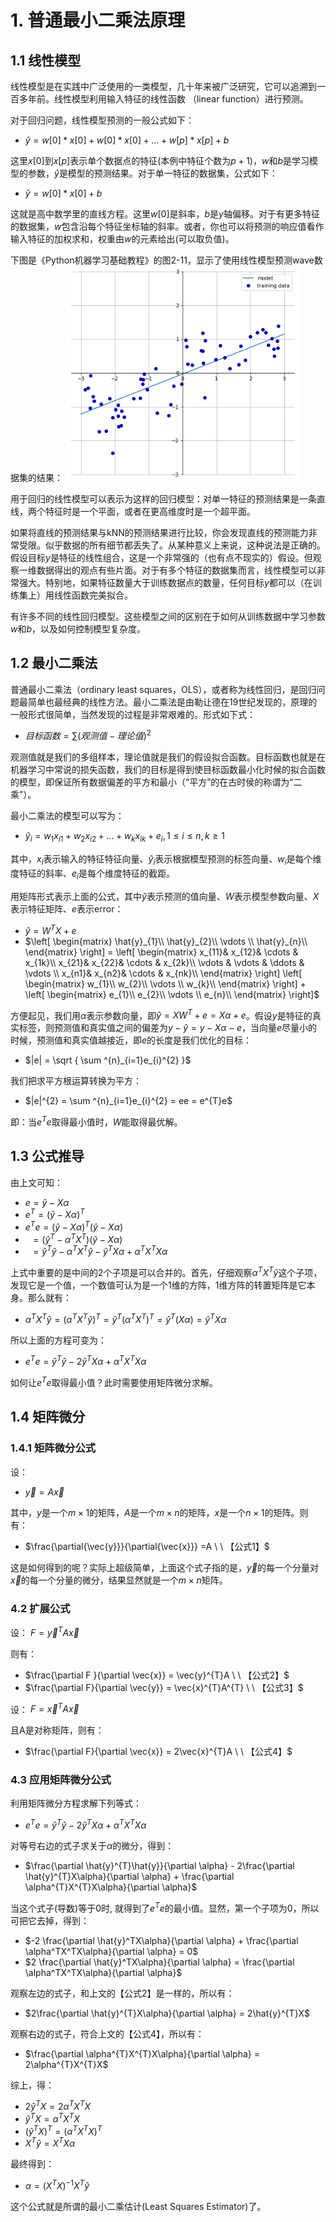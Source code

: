 # 1. 普通最小二乘法原理

## 1.1  线性模型
线性模型是在实践中广泛使用的一类模型，几十年来被广泛研究，它可以追溯到一百多年前。线性模型利用输入特征的线性函数 （linear function）进行预测。

对于回归问题，线性模型预测的一般公式如下：
- $\hat{y} = w[0]*x[0]+w[0]*x[0]+...+w[p]*x[p]+b$

这里$x[0]$到$x[p]$表示单个数据点的特征(本例中特征个数为$p+1$)，$w$和$b$是学习模型的参数，$\hat{y}$是模型的预测结果。对于单一特征的数据集，公式如下：
- $\hat{y} = w[0]*x[0]+b$

这就是高中数学里的直线方程。这里$w[0]$是斜率，$b$是$y$轴偏移。对于有更多特征的数据集，$w$包含沿每个特征坐标轴的斜率。或者，你也可以将预测的响应值看作输入特征的加权求和，权重由$w$的元素给出(可以取负值)。

下图是《Python机器学习基础教程》的图2-11，显示了使用线性模型预测wave数据集的结果：
<img src="./image/01.png" style="zoom:80%">

用于回归的线性模型可以表示为这样的回归模型：对单一特征的预测结果是一条直线，两个特征时是一个平面，或者在更高维度时是一个超平面。

如果将直线的预测结果与kNN的预测结果进行比较，你会发现直线的预测能力非常受限。似乎数据的所有细节都丢失了。从某种意义上来说，这种说法是正确的。假设目标$y$是特征的线性组合，这是一个非常强的（也有点不现实的）假设。但观察一维数据得出的观点有些片面。对于有多个特征的数据集而言，线性模型可以非常强大。特别地，如果特征数量大于训练数据点的数量，任何目标$y$都可以（在训练集上）用线性函数完美拟合。

有许多不同的线性回归模型。这些模型之间的区别在于如何从训练数据中学习参数$w$和$b$，以及如何控制模型复杂度。



## 1.2 最小二乘法
普通最小二乘法（ordinary least squares，OLS），或者称为线性回归，是回归问题最简单也最经典的线性方法。最小二乘法是由勒让德在19世纪发现的，原理的一般形式很简单，当然发现的过程是非常艰难的。形式如下式：
- $目标函数 = \sum(观测值-理论值)^2$

观测值就是我们的多组样本，理论值就是我们的假设拟合函数。目标函数也就是在机器学习中常说的损失函数，我们的目标是得到使目标函数最小化时候的拟合函数的模型，即保证所有数据偏差的平方和最小（“平方”的在古时侯的称谓为“二乘”）。

最小二乘法的模型可以写为：
- $\hat{y}_{i} = w_{1}x_{i1} + w_{2}x_{i2} + ... + w_{k}x_{ik} + e_{i} ,   1\le i\le n,   k\ge 1$

其中，$x_i$表示输入的特征特征向量、$\hat{y}_i$表示根据模型预测的标签向量、$w_i$是每个维度特征的斜率、$e_i$是每个维度特征的截距。

用矩阵形式表示上面的公式，其中$\hat{y}$表示预测的值向量、$W$表示模型参数向量、$X$表示特征矩阵、$e$表示error：
- $\hat{y} = W^TX + e$
- $\left[ \begin{matrix} \hat{y}_{1}\\   \hat{y}_{2}\\   \vdots \\   \hat{y}_{n}\\ \end{matrix} \right] =  \left[ \begin{matrix} x_{11}&  x_{12}&  \cdots &  x_{1k}\\      x_{21}&  x_{22}&  \cdots &  x_{2k}\\      \vdots &  \vdots &  \ddots &  \vdots \\     x_{n1}&  x_{n2}&  \cdots &  x_{nk}\\ \end{matrix} \right] \left[ \begin{matrix} w_{1}\\   w_{2}\\   \vdots \\   w_{k}\\ \end{matrix} \right] +  \left[ \begin{matrix} e_{1}\\   e_{2}\\   \vdots \\   e_{n}\\ \end{matrix} \right]$

方便起见，我们用$\alpha$表示参数向量，即$\hat{y} = XW^T + e = X\alpha+e$。假设$y$是特征的真实标签，则预测值和真实值之间的偏差为$y-\hat{y} = y - X\alpha -e$，当向量$e$尽量小的时候，预测值和真实值越接近，即$e$的长度是我们优化的目标：
- $|e| = \sqrt { \sum ^{n}_{i=1}e_{i}^{2} }$

我们把求平方根运算转换为平方：
- $|e|^{2} = \sum ^{n}_{i=1}e_{i}^{2} = ee = e^{T}e$

即：当$e^{T}e$取得最小值时，$W$能取得最优解。



## 1.3 公式推导
由上文可知：
- $e = \hat{y} - X\alpha$
- $e^{T} = (\hat{y} - X\alpha)^{T}$
- $e^{T}e  = (\hat{y} - X\alpha)^{T}(\hat{y} - X\alpha)$
- $\   \     = (\hat{y}^{T} - \alpha^{T}X^{T})(\hat{y} - X\alpha)$
- $\   \     = \hat{y}^{T}\hat{y} - \alpha^{T}X^{T}\hat{y} - \hat{y}^{T}X\alpha + \alpha^{T}X^{T}X\alpha$

上式中重要的是中间的2个子项是可以合并的。首先，仔细观察$\alpha^{T}X^{T}\hat{y}$这个子项，发现它是一个值，一个数值可认为是一个1维的方阵，1维方阵的转置矩阵是它本身。那么就有：
- $\alpha^{T}X^{T}\hat{y}  = (\alpha^{T}X^{T}\hat{y})^{T} = \hat{y}^{T}(\alpha^{T}X^{T})^{T} = \hat{y}^{T}(X\alpha) = \hat{y}^{T}X\alpha$

所以上面的方程可变为：
- $e^{T}e = \hat{y}^{T}\hat{y} - 2\hat{y}^{T}X\alpha + \alpha^{T}X^{T}X\alpha$

如何让$e^{T}e$取得最小值？此时需要使用矩阵微分求解。



## 1.4 矩阵微分
### 1.4.1 矩阵微分公式
设：
- $\vec{y} = A \vec{x}$ 

其中，$y$是一个$m×1$的矩阵，$A$是一个$m×n$的矩阵，$x$是一个$n×1$的矩阵。则有：
- $\frac{\partial{\vec{y}}}{\partial{\vec{x}}} =A  \    \ 【公式1】$

这是如何得到的呢？实际上超级简单，上面这个式子指的是，$\vec{y}$的每一个分量对$\vec{x}$的每一个分量的微分，结果显然就是一个$m×n$矩阵。

### 4.2 扩展公式
设：
$F = \vec{y}^TA\vec{x}$

则有：
+ $\frac{\partial F }{\partial \vec{x}} = \vec{y}^{T}A   \   \  【公式2】$
+ $\frac{\partial F}{\partial \vec{y}} = \vec{x}^{T}A^{T}   \   \   【公式3】$

设：
$F = \vec{x}^{T}A\vec{x}$

且A是对称矩阵，则有：
+ $\frac{\partial F}{\partial \vec{x}} = 2\vec{x}^{T}A     \     \   【公式4】$

### 4.3 应用矩阵微分公式
利用矩阵微分方程求解下列等式：
+ $e^{T}e = \hat{y}^{T}\hat{y} - 2\hat{y}^{T}X\alpha + \alpha^{T}X^{T}X\alpha$

对等号右边的式子求关于$\alpha$的微分，得到：
+ $\frac{\partial \hat{y}^{T}\hat{y}}{\partial \alpha} - 2\frac{\partial \hat{y}^{T}X\alpha}{\partial \alpha} + \frac{\partial \alpha^{T}X^{T}X\alpha}{\partial \alpha}$

当这个式子(导数)等于$0$时, 就得到了$e^{T}e$的最小值。显然，第一个子项为0，所以可把它去掉，得到：
- $-2 \frac{\partial \hat{y}^TX\alpha}{\partial \alpha} + \frac{\partial \alpha^TX^TX\alpha}{\partial \alpha} = 0$
- $2 \frac{\partial \hat{y}^TX\alpha}{\partial \alpha} = \frac{\partial \alpha^TX^TX\alpha}{\partial \alpha}$

观察左边的式子，和上文的【公式2】是一样的，所以有：
- $2\frac{\partial \hat{y}^{T}X\alpha}{\partial \alpha} = 2\hat{y}^{T}X$

观察右边的式子，符合上文的【公式4】，所以有：
- $\frac{\partial \alpha^{T}X^{T}X\alpha}{\partial \alpha} = 2\alpha^{T}X^{T}X$

综上，得：
+ $2\hat{y}^{T}X = 2\alpha^{T}X^{T}X$
+ $\hat{y}^{T}X = \alpha^{T}X^{T}X$
+ $(\hat{y}^{T}X)^T =(\alpha^{T}X^{T}X)^T$
+ $X^{T}\hat{y} = X^{T}X\alpha$

最终得到：
+ $\alpha = (X^TX)^{-1}X^T\hat{y}$

这个公式就是所谓的最小二乘估计(Least Squares Estimator)了。






